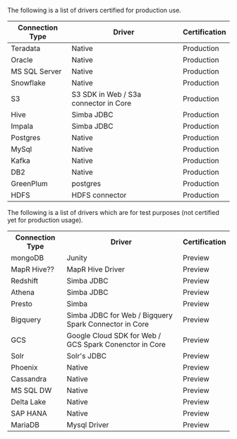 The following is a list of drivers certified for production use.

| Connection Type | Driver | Certification |
| --------------- | ------ | ------------- |
| Teradata | Native | Production |
| Oracle | Native | Production |
| MS SQL Server | Native | Production |
| Snowflake | Native | Production |
| S3 | S3 SDK in Web / S3a connector in Core | Production |
| Hive | Simba JDBC | Production |
| Impala | Simba JDBC | Production |
| Postgres | Native | Production |
| MySql | Native | Production |
| Kafka | Native | Production |
| DB2 | Native | Production |
| GreenPlum | postgres | Production |
| HDFS | HDFS connector | Production |

The following is a list of drivers which are for test purposes (not certified yet for production usage).

<table>
  <tr><th>Connection Type</th><th>Driver</th><th>Certification</th></tr>
  <tr><td>mongoDB</td><td>Junity</td><td>Preview</td></tr>
  <tr><td>MapR Hive??</td><td>MapR Hive Driver</td><td>Preview</td></tr>
  <tr><td>Redshift</td><td>Simba JDBC</td><td>Preview</td></tr>
  <tr><td>Athena</td><td>Simba JDBC</td><td>Preview</td></tr>
  <tr><td>Presto</td><td>Simba</td><td>Preview</td></tr>
  <tr><td>Bigquery</td><td>Simba JDBC for Web / Bigquery Spark Connector in Core</td><td>Preview</td></tr>
  <tr><td>GCS</td><td>Google Cloud SDK for Web / GCS Spark Conenctor in Core</td><td>Preview</td></tr>
  <tr><td>Solr</td><td>Solr's JDBC</td><td>Preview</td></tr>
  <tr><td>Phoenix</td><td>Native</td><td>Preview</td></tr>
  <tr><td>Cassandra</td><td>Native</td><td>Preview</td></tr>
  <tr><td>MS SQL DW</td><td>Native</td><td>Preview</td></tr>
  <tr><td>Delta Lake</td><td>Native</td><td>Preview</td></tr>
  <tr><td>SAP HANA</td><td>Native</td><td>Preview</td></tr>
  <tr><td>MariaDB</td><td>Mysql Driver</td><td>Preview</td></tr>
</table>
    
